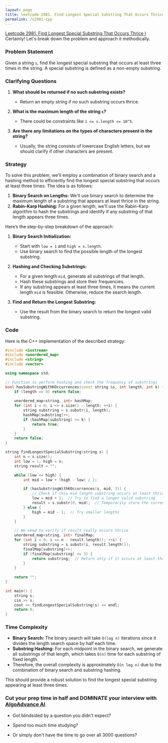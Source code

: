 ```yaml
---
layout: page
title: leetcode 2981. Find Longest Special Substring That Occurs Thrice I
permalink: /s2981-cpp
---
```

[Leetcode 2981. Find Longest Special Substring That Occurs Thrice I](https://algoadvance.github.io/algoadvance/l2981)
Certainly! Let's break down the problem and approach it methodically.

### Problem Statement

Given a string `s`, find the longest special substring that occurs at least three times in the string. A special substring is defined as a non-empty substring.

### Clarifying Questions

1. **What should be returned if no such substring exists?**
   - Return an empty string if no such substring occurs thrice.

2. **What is the maximum length of the string `s`?**
   - There could be constraints like `1 <= s.length <= 10^5`.

3. **Are there any limitations on the types of characters present in the string?**
   - Usually, the string consists of lowercase English letters, but we should clarify if other characters are present.

### Strategy

To solve this problem, we'll employ a combination of binary search and a hashing method to efficiently find the longest special substring that occurs at least three times. The idea is as follows:

1. **Binary Search on Lengths:** We'll use binary search to determine the maximum length of a substring that appears at least thrice in the string.
2. **Rabin-Karp Hashing:** For a given length, we'll use the Rabin-Karp algorithm to hash the substrings and identify if any substring of that length appears three times.

Here’s the step-by-step breakdown of the approach:

1. **Binary Search Initialization:**
   - Start with `low = 1` and `high = s.length`.
   - Use binary search to find the possible length of the longest substring.

2. **Hashing and Checking Substrings:**
   - For a given length `mid`, generate all substrings of that length.
   - Hash these substrings and store their frequencies.
   - If any substring appears at least three times, it means the current length `mid` is feasible. Otherwise, reduce the search length.

3. **Find and Return the Longest Substring:**
   - Use the result from the binary search to return the longest valid substring.

### Code

Here is the C++ implementation of the described strategy:

```cpp
#include <iostream>
#include <unordered_map>
#include <string>
#include <vector>

using namespace std;

// Function to perform hashing and check the frequency of substrings
bool hasSubstringWithKOccurrences(const string &s, int length, int k) {
    if (length == 0) return false;
    
    unordered_map<string, int> hashMap;
    for (int i = 0; i <= s.size() - length; ++i) {
        string substring = s.substr(i, length);
        hashMap[substring]++;
        if (hashMap[substring] >= k) {
            return true;
        }
    }
    return false;
}

string findLongestSpecialSubstring(string s) {
    int n = s.size();
    int low = 1, high = n;
    string result = "";

    while (low <= high) {
        int mid = low + (high - low) / 2;

        if (hasSubstringWithKOccurrences(s, mid, 3)) {
            // Check if this mid length substring occurs at least thrice
            low = mid + 1;  // Try to find a longer valid substring
            result = s.substr(0, mid);  // Temporarily store the current result
        } else {
            high = mid - 1;  // Try smaller lengths
        }
    }

    // We need to verify if result really occurs thrice
    unordered_map<string, int> finalMap;
    for (int i = 0; i <= n - result.length(); ++i) {
        string substring = s.substr(i, result.length());
        finalMap[substring]++;
        if (finalMap[substring] >= 3) {
            return substring;  // Return only if it occurs at least thrice
        }
    }
    
    return "";
}

int main() {
    string s;
    cin >> s;
    cout << findLongestSpecialSubstring(s) << endl;
    return 0;
}
```

### Time Complexity

- **Binary Search:** The binary search will take `O(log n)` iterations since it divides the length search space by half each time.
- **Substring Hashing:** For each midpoint in the binary search, we generate all substrings of that length, which takes `O(n)` time for each substring of fixed length.
- Therefore, the overall complexity is approximately `O(n log n)` due to the combination of binary search and substring hashing.

This should provide a robust solution to find the longest special substring appearing at least three times.


### Cut your prep time in half and DOMINATE your interview with [AlgoAdvance AI](https://algoAdvance.com)

- Got blindsided by a question you didn't expect?

- Spend too much time studying?

- Or simply don't have the time to go over all 3000 questions?

